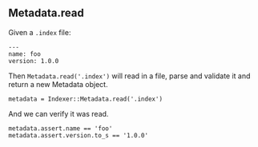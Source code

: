 ## Metadata.read

Given a `.index` file:

    ---
    name: foo
    version: 1.0.0

Then `Metadata.read('.index')` will read in a file, parse and
validate it and return a new Metadata object.

    metadata = Indexer::Metadata.read('.index')

And we can verify it was read.

    metadata.assert.name == 'foo'
    metadata.assert.version.to_s == '1.0.0'

